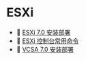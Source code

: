# ESXi

* 📄 [ESXi 7.0 安装部署](siyuan://blocks/20231110105237-s89dro8)
* 📄 [ESXi 控制台常用命令](siyuan://blocks/20231110105237-lhl4wt8)
* 📄 [VCSA 7.0 安装部署](siyuan://blocks/20231110105237-nhj6zx4)

　　‍
